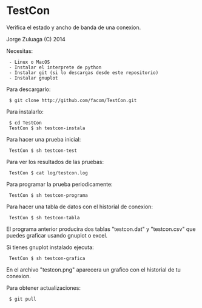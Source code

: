 TestCon
=======

Verifica el estado y ancho de banda de una conexion.

Jorge Zuluaga (C) 2014

Necesitas:

     - Linux o MacOS
     - Instalar el interprete de python
     - Instalar git (si lo descargas desde este repositorio)
     - Instalar gnuplot

Para descargarlo:

     $ git clone http://github.com/facom/TestCon.git

Para instalarlo:

     $ cd TestCon
     TestCon $ sh testcon-instala

Para hacer una prueba inicial:
     
     TestCon $ sh testcon-test

Para ver los resultados de las pruebas:

     TestCon $ cat log/testcon.log

Para programar la prueba periodicamente:

     TestCon $ sh testcon-programa

Para hacer una tabla de datos con el historial de conexion:

     TestCon $ sh testcon-tabla

El programa anterior producira dos tablas "testcon.dat" y
"testcon.csv" que puedes graficar usando gnuplot o excel.

Si tienes gnuplot instalado ejecuta:

     TestCon $ sh testcon-grafica

En el archivo "testcon.png" aparecera un grafico con el historial de
tu conexion.

Para obtener actualizaciones:

     $ git pull

 